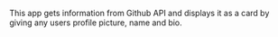 This app gets information from Github API and displays it as a card by giving any users profile picture, name and bio. 
